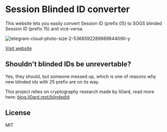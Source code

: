 # Session Blinded ID converter

This website lets you easily convert Session ID (prefix 05) to SOGS blinded Session ID (prefix 15) and vice-versa.

![telegram-cloud-photo-size-2-5366592289989844090-y](https://github.com/user-attachments/assets/c9c8eee7-8726-4fdf-b87a-3cbc07140796)

[Visit website](https://blinding.sessionbots.directory/)

## Shouldn't blinded IDs be unrevertable?

Yes, they should, but someone messed up, which is one of reasons why new blinded ids with 25 prefix are on its way.

This project relies on cryptography research made by li0ard, read more here: [blog.li0ard.rest/blindedid](https://blog.li0ard.rest/blindedid)

## License

MIT
